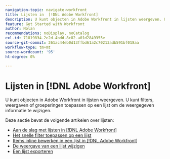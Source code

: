 ```yaml
---
navigation-topic: navigate-workfront
title: Lijsten in  [!DNL Adobe Workfront]
description: U kunt objecten in Adobe Workfront in lijsten weergeven. U kunt filters, weergaven of groeperingen toepassen op een lijst om de weergegeven informatie te wijzigen. Deze sectie bevat de volgende artikelen over lijsten
feature: Get Started with Workfront
author: Nolan
recommendations: noDisplay, noCatalog
exl-id: 71819834-2e2d-4bdd-8c82-a01d2849355e
source-git-commit: 261ac44eb0d13ffbd61a2c70213adb591bf018aa
workflow-type: tm+mt
source-wordcount: '95'
ht-degree: 0%

---
```


# Lijsten in [!DNL Adobe Workfront]

<!--Audited: 11/2024-->

U kunt objecten in Adobe Workfront in lijsten weergeven. U kunt filters, weergaven of groeperingen toepassen op een lijst om de weergegeven informatie te wijzigen.

Deze sectie bevat de volgende artikelen over lijsten:

* [Aan de slag met lijsten in  [!DNL Adobe Workfront]](../../../workfront-basics/navigate-workfront/use-lists/view-items-in-a-list.md)
* [Het snelle filter toepassen op een lijst](../../../workfront-basics/navigate-workfront/use-lists/apply-quick-filter-list.md)
* [Items inline bewerken in een lijst in  [!DNL Adobe Workfront]](../../../workfront-basics/navigate-workfront/use-lists/inline-edit-objects.md)
* [De weergave van een lijst wijzigen](../../../workfront-basics/navigate-workfront/use-lists/modify-list-display.md)
* [Een lijst exporteren](../../../workfront-basics/navigate-workfront/use-lists/export-lists.md)
